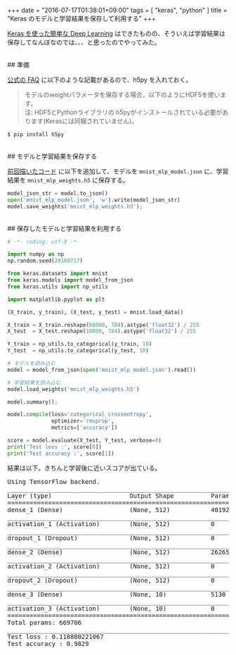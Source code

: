 +++
date = "2016-07-17T01:38:01+09:00"
tags = [ "keras", "python" ]
title = "Keras のモデルと学習結果を保存して利用する"
+++

[Keras を使った簡単な Deep Learning](m0t0k1ch1st0ry.com/blog/2016/07/15/keras) はできたものの、そういえば学習結果は保存してなんぼなのでは、、、と思ったのでやってみた。

<!--more-->

<br />
## 準備

[公式の FAQ](http://keras.io/ja/getting-started/faq/#how-can-i-save-a-keras-model) に以下のような記載があるので、h5py を入れておく。

> モデルのweightパラメータを保存する場合，以下のようにHDF5を使います。  
> 注: HDF5とPythonライブラリの h5pyがインストールされている必要があります(Kerasには同梱されていません)。

``` sh
$ pip install h5py
```

<br />
## モデルと学習結果を保存する

[前回描いたコード](https://github.com/m0t0k1ch1/keras-sample/blob/master/mnist_mlp.py) に以下を追加して、モデルを `mnist_mlp_model.json` に、学習結果を `mnist_mlp_weights.h5` に保存する。

``` python
model_json_str = model.to_json()
open('mnist_mlp_model.json', 'w').write(model_json_str)
model.save_weights('mnist_mlp_weights.h5');
```

<br />
## 保存したモデルと学習結果を利用する

``` python
# -*- coding: utf-8 -*-

import numpy as np
np.random.seed(20160717)

from keras.datasets import mnist
from keras.models import model_from_json
from keras.utils import np_utils

import matplotlib.pyplot as plt

(X_train, y_train), (X_test, y_test) = mnist.load_data()

X_train = X_train.reshape(60000, 784).astype('float32') / 255
X_test  = X_test.reshape(10000, 784).astype('float32') / 255

Y_train = np_utils.to_categorical(y_train, 10)
Y_test  = np_utils.to_categorical(y_test, 10)

# モデルを読み込む
model = model_from_json(open('mnist_mlp_model.json').read())

# 学習結果を読み込む
model.load_weights('mnist_mlp_weights.h5')

model.summary();

model.compile(loss='categorical_crossentropy',
              optimizer='rmsprop',
              metrics=['accuracy'])

score = model.evaluate(X_test, Y_test, verbose=0)
print('Test loss :', score[0])
print('Test accuracy :', score[1])
```

結果は以下。きちんと学習後に近いスコアが出ている。

<pre>
Using TensorFlow backend.
____________________________________________________________________________________________________
Layer (type)                     Output Shape          Param #     Connected to
====================================================================================================
dense_1 (Dense)                  (None, 512)           401920      dense_input_1[0][0]
____________________________________________________________________________________________________
activation_1 (Activation)        (None, 512)           0           dense_1[0][0]
____________________________________________________________________________________________________
dropout_1 (Dropout)              (None, 512)           0           activation_1[0][0]
____________________________________________________________________________________________________
dense_2 (Dense)                  (None, 512)           262656      dropout_1[0][0]
____________________________________________________________________________________________________
activation_2 (Activation)        (None, 512)           0           dense_2[0][0]
____________________________________________________________________________________________________
dropout_2 (Dropout)              (None, 512)           0           activation_2[0][0]
____________________________________________________________________________________________________
dense_3 (Dense)                  (None, 10)            5130        dropout_2[0][0]
____________________________________________________________________________________________________
activation_3 (Activation)        (None, 10)            0           dense_3[0][0]
====================================================================================================
Total params: 669706
____________________________________________________________________________________________________
Test loss : 0.118880221067
Test accuracy : 0.9829
</pre>
